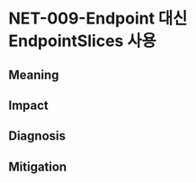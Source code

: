 # NET-009-Endpoint 대신 EndpointSlices 사용

## **Meaning**


## **Impact**


## **Diagnosis**


## **Mitigation**
